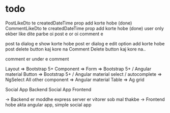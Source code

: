 # todo
PostLikeDto te createdDateTime prop add korte hobe (done)
CommentLikeDto te createdDateTime prop add korte hobe (done)
user only ekber like dite parbe oi post e or oi comment e 

post ta dialog e show korte hobe
post er dialog e edit option add korte hobe
post delete button kaj kore na 
Comment Delete button kaj kore na.. 

comment er under e comment

Layout => Bootstrap 5+
Component => 
  Form => Bootstrap 5+ / Angular material
  Button => Bootstrap 5+ / Angular material
  select / autocomplete => NgSelect
  All other component => Angular material
  Table => Ag grid

Social App Backend
Social App Frontend

-> Backend er moddhe express server er vitorer sob mal thakbe
-> Frontend hobe akta angular app, simple social app
